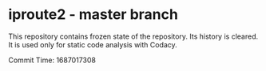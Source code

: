 # iproute2 - master branch

This repository contains frozen state of the repository.
Its history is cleared. It is used only for static code
analysis with Codacy.

Commit Time: 1687017308